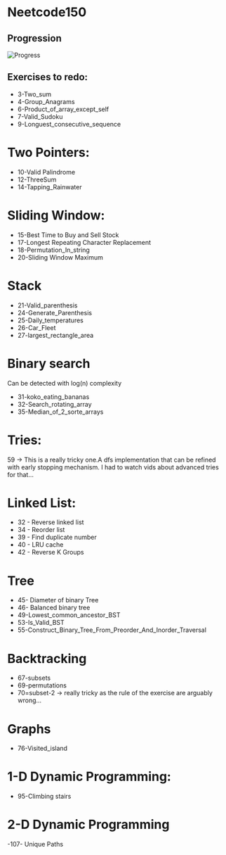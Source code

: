 # Neetcode150

## Progression

![Progress](https://progress-bar.dev/49/)

## Exercises to redo:

- 3-Two_sum
- 4-Group_Anagrams
- 6-Product_of_array_except_self
- 7-Valid_Sudoku
- 9-Longuest_consecutive_sequence

# Two Pointers:
- 10-Valid Palindrome
- 12-ThreeSum
- 14-Tapping_Rainwater

# Sliding Window:
- 15-Best Time to Buy and Sell Stock
- 17-Longest Repeating Character Replacement
- 18-Permutation_In_string
- 20-Sliding Window Maximum

# Stack
- 21-Valid_parenthesis
- 24-Generate_Parenthesis
- 25-Daily_temperatures
- 26-Car_Fleet
- 27-largest_rectangle_area

# Binary search
Can be detected with log(n) complexity
- 31-koko_eating_bananas
- 32-Search_rotating_array
- 35-Median_of_2_sorte_arrays

# Tries:
59 ->  This is a really tricky one.A dfs implementation that can be refined with early stopping mechanism. I had to watch vids about advanced tries for that...

# Linked List:
- 32 - Reverse linked list
- 34 - Reorder list
- 39 - Find duplicate number
- 40 - LRU cache
- 42 - Reverse K Groups

# Tree
- 45- Diameter of binary Tree
- 46- Balanced binary tree
- 49-Lowest_common_ancestor_BST
- 53-Is_Valid_BST
- 55-Construct_Binary_Tree_From_Preorder_And_Inorder_Traversal

# Backtracking
- 67-subsets
- 69-permutations
- 70=subset-2 -> really tricky as the rule of the exercise are arguably wrong...


# Graphs
- 76-Visited_island

# 1-D Dynamic Programming:
- 95-Climbing stairs

# 2-D Dynamic Programming
-107- Unique Paths
